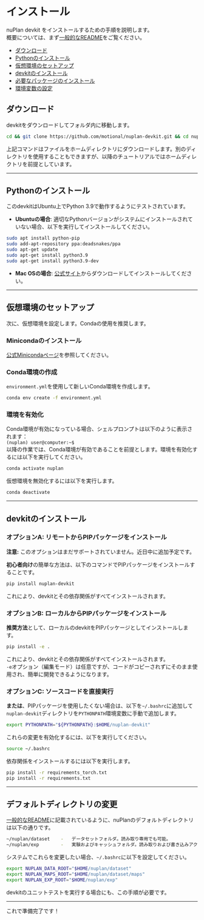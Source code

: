 # インストール

nuPlan devkit をインストールするための手順を説明します。  
概要については、まず[一般的なREADME](https://github.com/motional/nuplan-devkit#readme)をご覧ください。

- [ダウンロード](#ダウンロード)
- [Pythonのインストール](#pythonのインストール)
- [仮想環境のセットアップ](#仮想環境のセットアップ)
- [devkitのインストール](#devkitのインストール)
- [必要なパッケージのインストール](#必要なパッケージのインストール)
- [環境変数の設定](#環境変数の設定)

## ダウンロード
devkitをダウンロードしてフォルダ内に移動します。

```bash
cd && git clone https://github.com/motional/nuplan-devkit.git && cd nuplan-devkit
```

上記コマンドはファイルをホームディレクトリにダウンロードします。別のディレクトリを使用することもできますが、以降のチュートリアルではホームディレクトリを前提としています。

-----

## Pythonのインストール
このdevkitはUbuntu上でPython 3.9で動作するようにテストされています。

- **Ubuntuの場合**: 適切なPythonバージョンがシステムにインストールされていない場合、以下を実行してインストールしてください。

```bash
sudo apt install python-pip
sudo add-apt-repository ppa:deadsnakes/ppa
sudo apt-get update
sudo apt-get install python3.9
sudo apt-get install python3.9-dev
```

- **Mac OSの場合**: [公式サイト](https://www.python.org/downloads/mac-osx/)からダウンロードしてインストールしてください。

-----

## 仮想環境のセットアップ
次に、仮想環境を設定します。Condaの使用を推奨します。

### Minicondaのインストール
[公式Minicondaページ](https://conda.io/en/latest/miniconda.html)を参照してください。

### Conda環境の作成
`environment.yml`を使用して新しいConda環境を作成します。

```bash
conda env create -f environment.yml
```

### 環境を有効化
Conda環境が有効になっている場合、シェルプロンプトは以下のように表示されます：  
`(nuplan) user@computer:~$`  
以降の作業では、Conda環境が有効であることを前提とします。環境を有効化するには以下を実行してください。

```bash
conda activate nuplan 
```

仮想環境を無効化するには以下を実行します。

```bash
conda deactivate
```

-----

## devkitのインストール

### オプションA: リモートからPIPパッケージをインストール
**注意:** このオプションはまだサポートされていません。近日中に追加予定です。

**初心者向け**の簡単な方法は、以下のコマンドでPIPパッケージをインストールすることです。

```bash
pip install nuplan-devkit
```

これにより、devkitとその依存関係がすべてインストールされます。

### オプションB: ローカルからPIPパッケージをインストール
**推奨方法**として、ローカルのdevkitをPIPパッケージとしてインストールします。

```bash
pip install -e .
```

これにより、devkitとその依存関係がすべてインストールされます。  
`-e`オプション（編集モード）は任意ですが、コードがコピーされずにそのまま使用され、簡単に開発できるようになります。

### オプションC: ソースコードを直接実行
**または**、PIPパッケージを使用したくない場合は、以下を`~/.bashrc`に追加して`nuplan-devkit`ディレクトリを`PYTHONPATH`環境変数に手動で追加します。

```bash
export PYTHONPATH="${PYTHONPATH}:$HOME/nuplan-devkit"
```

これらの変更を有効化するには、以下を実行してください。

```bash
source ~/.bashrc
```

依存関係をインストールするには以下を実行します。

```bash
pip install -r requirements_torch.txt
pip install -r requirements.txt
```

-----

## デフォルトディレクトリの変更
[一般的なREADME](https://github.com/motional/nuplan-devkit/blob/master/README.md)に記載されているように、nuPlanのデフォルトディレクトリは以下の通りです。

```bash
~/nuplan/dataset    -   データセットフォルダ。読み取り専用でも可能。
~/nuplan/exp        -   実験およびキャッシュフォルダ。読み取りおよび書き込みアクセスが必要。
```

システムでこれらを変更したい場合、`~/.bashrc`に以下を設定してください。

```bash
export NUPLAN_DATA_ROOT="$HOME/nuplan/dataset"
export NUPLAN_MAPS_ROOT="$HOME/nuplan/dataset/maps"
export NUPLAN_EXP_ROOT="$HOME/nuplan/exp"
```

devkitのユニットテストを実行する場合にも、この手順が必要です。

-----

これで準備完了です！
